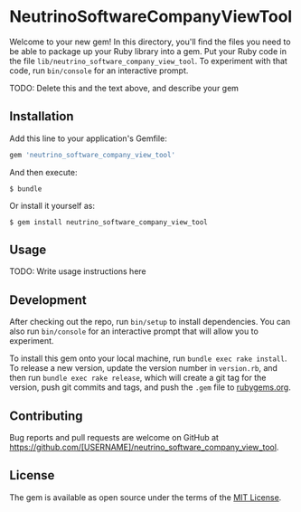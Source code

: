 # NeutrinoSoftwareCompanyViewTool

Welcome to your new gem! In this directory, you'll find the files you need to be able to package up your Ruby library into a gem. Put your Ruby code in the file `lib/neutrino_software_company_view_tool`. To experiment with that code, run `bin/console` for an interactive prompt.

TODO: Delete this and the text above, and describe your gem

## Installation

Add this line to your application's Gemfile:

```ruby
gem 'neutrino_software_company_view_tool'
```

And then execute:

    $ bundle

Or install it yourself as:

    $ gem install neutrino_software_company_view_tool

## Usage

TODO: Write usage instructions here

## Development

After checking out the repo, run `bin/setup` to install dependencies. You can also run `bin/console` for an interactive prompt that will allow you to experiment.

To install this gem onto your local machine, run `bundle exec rake install`. To release a new version, update the version number in `version.rb`, and then run `bundle exec rake release`, which will create a git tag for the version, push git commits and tags, and push the `.gem` file to [rubygems.org](https://rubygems.org).

## Contributing

Bug reports and pull requests are welcome on GitHub at https://github.com/[USERNAME]/neutrino_software_company_view_tool.

## License

The gem is available as open source under the terms of the [MIT License](https://opensource.org/licenses/MIT).
